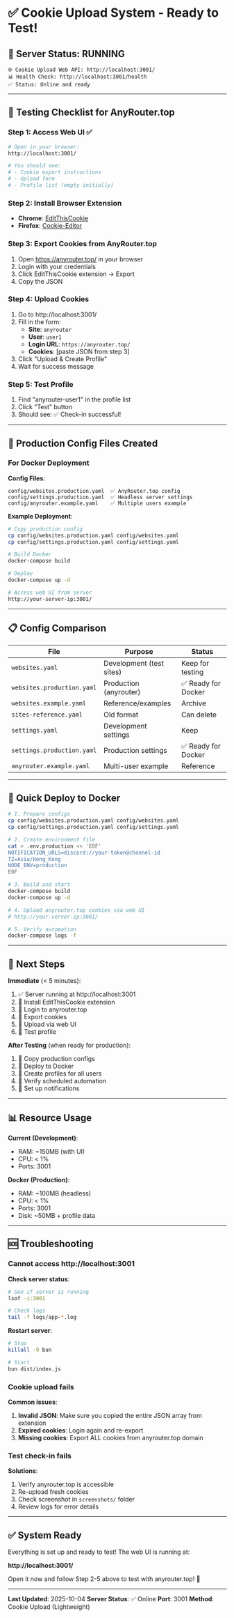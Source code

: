 # ✅ Cookie Upload System - Ready to Test!

## 🎉 Server Status: RUNNING

```
🌐 Cookie Upload Web API: http://localhost:3001/
📊 Health Check: http://localhost:3001/health
✅ Status: Online and ready
```

---

## 🧪 Testing Checklist for AnyRouter.top

### Step 1: Access Web UI ✅
```bash
# Open in your browser:
http://localhost:3001/

# You should see:
# - Cookie export instructions
# - Upload form
# - Profile list (empty initially)
```

### Step 2: Install Browser Extension
- **Chrome**: [EditThisCookie](https://chrome.google.com/webstore/detail/editthiscookie/fngmhnnpilhplaeedifhccceomclgfbg)
- **Firefox**: [Cookie-Editor](https://addons.mozilla.org/firefox/addon/cookie-editor/)

### Step 3: Export Cookies from AnyRouter.top
1. Open https://anyrouter.top/ in your browser
2. Login with your credentials
3. Click EditThisCookie extension → Export
4. Copy the JSON

### Step 4: Upload Cookies
1. Go to http://localhost:3001/
2. Fill in the form:
   - **Site**: `anyrouter`
   - **User**: `user1`
   - **Login URL**: `https://anyrouter.top/`
   - **Cookies**: [paste JSON from step 3]
3. Click "Upload & Create Profile"
4. Wait for success message

### Step 5: Test Profile
1. Find "anyrouter-user1" in the profile list
2. Click "Test" button
3. Should see: ✅ Check-in successful!

---

## 📁 Production Config Files Created

### For Docker Deployment

**Config Files**:
```
config/websites.production.yaml  ✅ AnyRouter.top config
config/settings.production.yaml  ✅ Headless server settings
config/anyrouter.example.yaml    ✅ Multiple users example
```

**Example Deployment**:
```bash
# Copy production config
cp config/websites.production.yaml config/websites.yaml
cp config/settings.production.yaml config/settings.yaml

# Build Docker
docker-compose build

# Deploy
docker-compose up -d

# Access web UI from server
http://your-server-ip:3001/
```

---

## 📋 Config Comparison

| File | Purpose | Status |
|------|---------|--------|
| `websites.yaml` | Development (test sites) | Keep for testing |
| `websites.production.yaml` | Production (anyrouter) | ✅ Ready for Docker |
| `websites.example.yaml` | Reference/examples | Archive |
| `sites-reference.yaml` | Old format | Can delete |
| `settings.yaml` | Development settings | Keep |
| `settings.production.yaml` | Production settings | ✅ Ready for Docker |
| `anyrouter.example.yaml` | Multi-user example | Reference |

---

## 🚀 Quick Deploy to Docker

```bash
# 1. Prepare configs
cp config/websites.production.yaml config/websites.yaml
cp config/settings.production.yaml config/settings.yaml

# 2. Create environment file
cat > .env.production << 'EOF'
NOTIFICATION_URLS=discord://your-token@channel-id
TZ=Asia/Hong_Kong
NODE_ENV=production
EOF

# 3. Build and start
docker-compose build
docker-compose up -d

# 4. Upload anyrouter.top cookies via web UI
# http://your-server-ip:3001/

# 5. Verify automation
docker-compose logs -f
```

---

## 🎯 Next Steps

**Immediate** (< 5 minutes):
1. ✅ Server running at http://localhost:3001
2. 🔲 Install EditThisCookie extension
3. 🔲 Login to anyrouter.top
4. 🔲 Export cookies
5. 🔲 Upload via web UI
6. 🔲 Test profile

**After Testing** (when ready for production):
1. 🔲 Copy production configs
2. 🔲 Deploy to Docker
3. 🔲 Create profiles for all users
4. 🔲 Verify scheduled automation
5. 🔲 Set up notifications

---

## 📊 Resource Usage

**Current (Development)**:
- RAM: ~150MB (with UI)
- CPU: < 1%
- Ports: 3001

**Docker (Production)**:
- RAM: ~100MB (headless)
- CPU: < 1%
- Ports: 3001
- Disk: ~50MB + profile data

---

## 🆘 Troubleshooting

### Cannot access http://localhost:3001

**Check server status**:
```bash
# See if server is running
lsof -i:3001

# Check logs
tail -f logs/app-*.log
```

**Restart server**:
```bash
# Stop
killall -9 bun

# Start
bun dist/index.js
```

### Cookie upload fails

**Common issues**:
1. **Invalid JSON**: Make sure you copied the entire JSON array from extension
2. **Expired cookies**: Login again and re-export
3. **Missing cookies**: Export ALL cookies from anyrouter.top domain

### Test check-in fails

**Solutions**:
1. Verify anyrouter.top is accessible
2. Re-upload fresh cookies
3. Check screenshot in `screenshots/` folder
4. Review logs for error details

---

## ✅ System Ready

Everything is set up and ready to test! The web UI is running at:

**http://localhost:3001/**

Open it now and follow Step 2-5 above to test with anyrouter.top! 🚀

---

**Last Updated**: 2025-10-04
**Server Status**: ✅ Online
**Port**: 3001
**Method**: Cookie Upload (Lightweight)

